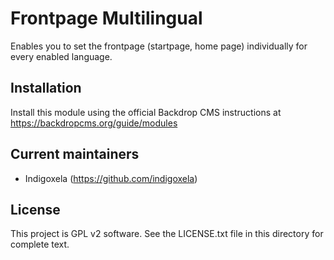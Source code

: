 # Frontpage Multilingual

Enables you to set the frontpage (startpage, home page) individually for
every enabled language.

## Installation

Install this module using the official Backdrop CMS instructions at https://backdropcms.org/guide/modules

## Current maintainers

* Indigoxela (https://github.com/indigoxela)

## License

This project is GPL v2 software. See the LICENSE.txt file in this directory for complete text.

